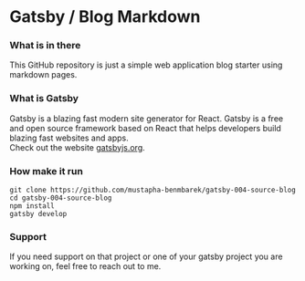 # Gatsby / Blog Markdown


### What is in there
This GitHub repository is just a simple web application blog starter using markdown pages.


### What is Gatsby
Gatsby is a blazing fast modern site generator for React. Gatsby is a free and open source framework based on React that helps developers build blazing fast websites and apps. <br/>
Check out the website [gatsbyjs.org](https://gatsbyjs.org).


### How make it run
```
git clone https://github.com/mustapha-benmbarek/gatsby-004-source-blog
cd gatsby-004-source-blog
npm install 
gatsby develop
```

### Support
If you need support on that project or one of your gatsby project you are working on, feel free to reach out to me.
